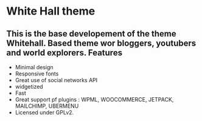 
White Hall theme
===

This is the base developement of the theme Whitehall. Based theme wor bloggers, youtubers and world explorers.
Features
--
* Minimal design
* Responsive fonts
* Great use of social networks API
* widgetized
* Fast
* Great support pf plugins : WPML, WOOCOMMERCE, JETPACK, MAILCHIMP, UBERMENU
* Licensed under GPLv2.

